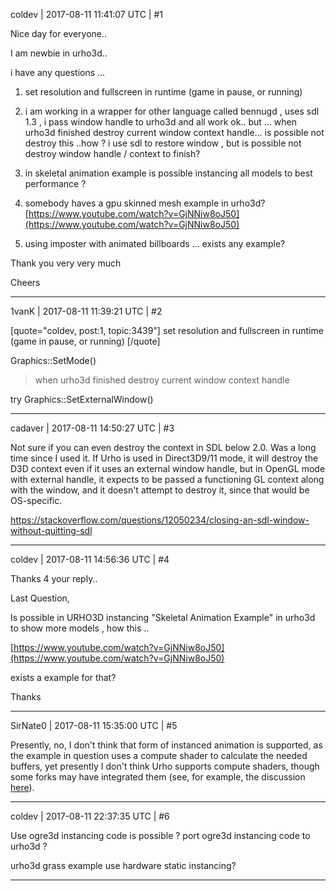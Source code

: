 coldev | 2017-08-11 11:41:07 UTC | #1

Nice day for everyone..

I am newbie in urho3d..

i have any questions ...

1. set resolution and fullscreen in runtime (game in pause, or running)

2. i am working in a wrapper for other language called bennugd , uses sdl 1.3 , i pass window handle to urho3d and all work ok.. but ... when urho3d finished destroy current window context handle... is possible not destroy this ..how ?  i use sdl to restore window , but is possible not destroy window handle / context to finish? 

2. in skeletal animation example is possible instancing all models to best performance ?

3. somebody haves a gpu skinned mesh example in urho3d?
[https://www.youtube.com/watch?v=GjNNiw8oJ50](https://www.youtube.com/watch?v=GjNNiw8oJ50)

4. using imposter with animated billboards ... exists any example?

 Thank you very very much

Cheers

-------------------------

1vanK | 2017-08-11 11:39:21 UTC | #2

[quote="coldev, post:1, topic:3439"]
set resolution and fullscreen in runtime (game in pause, or running)
[/quote]

Graphics::SetMode()

> when urho3d finished destroy current window context handle

try Graphics::SetExternalWindow()

-------------------------

cadaver | 2017-08-11 14:50:27 UTC | #3

Not sure if you can even destroy the context in SDL below 2.0. Was a long time since I used it. If Urho is used in Direct3D9/11 mode, it will destroy the D3D context even if it uses an external window handle, but in OpenGL mode with external handle, it expects to be passed a functioning GL context along with the window, and it doesn't attempt to destroy it, since that would be OS-specific.

https://stackoverflow.com/questions/12050234/closing-an-sdl-window-without-quitting-sdl

-------------------------

coldev | 2017-08-11 14:56:36 UTC | #4

Thanks 4 your reply..  

Last Question,

Is possible in URHO3D  instancing  "Skeletal Animation Example" in urho3d
to show more models , how this ..

[https://www.youtube.com/watch?v=GjNNiw8oJ50](https://www.youtube.com/watch?v=GjNNiw8oJ50)

exists a example for that?  

Thanks

-------------------------

SirNate0 | 2017-08-11 15:35:00 UTC | #5

Presently, no, I don't think that form of instanced animation is supported, as the example in question uses a compute shader to calculate the needed buffers, yet presently I don't think Urho supports compute shaders, though some forks may have integrated them (see, for example, the discussion [here](https://discourse.urho3d.io/t/rasterized-voxel-based-global-illumination/2115/13)).

-------------------------

coldev | 2017-08-11 22:37:35 UTC | #6

Use ogre3d instancing code is possible ?  port ogre3d instancing code to urho3d ?

urho3d  grass example use hardware static instancing?

-------------------------

